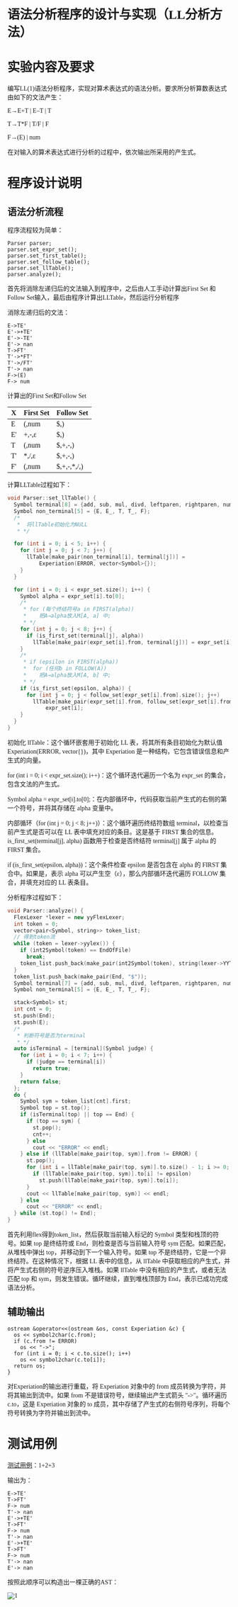 <font face="Consolas">

# 语法分析程序的设计与实现（LL分析方法）

# 实验内容及要求

编写LL(1)语法分析程序，实现对算术表达式的语法分析。要求所分析算数表达式由如下的文法产生：

E→E+T | E–T | T

T→T*F | T/F | F

F→(E) | num

在对输入的算术表达式进行分析的过程中，依次输出所采用的产生式。

# 程序设计说明

## 语法分析流程

程序流程较为简单：

```
Parser parser;
parser.set_expr_set();
parser.set_first_table();
parser.set_follow_table();
parser.set_llTable();
parser.analyze();
```

首先将消除左递归后的文法输入到程序中，之后由人工手动计算出First Set 和 Follow Set输入，最后由程序计算出LLTable，然后运行分析程序

消除左递归后的文法：

```
E->TE'
E'->+TE'
E'->-TE'
E'-> nan
T->FT'
T'->*FT'
T'->/FT'
T'-> nan
F->(E)
F-> num
```

计算出的First Set和Follow Set

|X|First Set|Follow Set|
|----|----|-----|
|E|(,num|$,)|
|E'|+,-,ε|$,)|
|T|(,num|$,+,-,)|
|T'|*,/,ε|$,+,-,)|
|F'|(,num|$,+,-,*,/,)|

计算LLTable过程如下：

```cpp
void Parser::set_llTable() {
  Symbol terminal[8] = {add, sub, mul, divd, leftparen, rightparen, number};
  Symbol non_terminal[5] = {E, E_, T, T_, F};
  /*
   *  将llTable初始化为NULL
   * */

  for (int i = 0; i < 5; i++) {
    for (int j = 0; j < 7; j++) {
      llTable[make_pair(non_terminal[i], terminal[j])] =
          Experiation(ERROR, vector<Symbol>{});
    }
  }

  for (int i = 0; i < expr_set.size(); i++) {
    Symbol alpha = expr_set[i].to[0];
    /*
     * for (每个终结符号a in FIRST(alpha))
     *    把A→alpha放入M[A, a] 中;
     * */
    for (int j = 0; j < 8; j++) {
      if (is_first_set(terminal[j], alpha))
        llTable[make_pair(expr_set[i].from, terminal[j])] = expr_set[i];
    }
    /*
     * if (epsilon in FIRST(alpha))
     *  for (任何b in FOLLOW(A))
     *    把A→alpha放入M[A, b] 中;
     * */
    if (is_first_set(epsilon, alpha)) {
      for (int j = 0; j < follow_set[expr_set[i].from].size(); j++)
        llTable[make_pair(expr_set[i].from, follow_set[expr_set[i].from][j])] =
            expr_set[i];
    }
  }
}
```

初始化 llTable：这个循环嵌套用于初始化 LL 表，将其所有条目初始化为默认值 Experiation(ERROR, vector<Symbol>{})，其中 Experiation 是一种结构，它包含错误信息和产生式的向量。

for (int i = 0; i < expr_set.size(); i++)：这个循环迭代遍历一个名为 expr_set 的集合，包含文法的产生式。

Symbol alpha = expr_set[i].to[0];：在内部循环中，代码获取当前产生式的右侧的第一个符号，并将其存储在 alpha 变量中。

内部循环（for (int j = 0; j < 8; j++)）：这个循环遍历终结符数组 terminal，以检查当前产生式是否可以在 LL 表中填充对应的条目。这是基于 FIRST 集合的信息。is_first_set(terminal[j], alpha) 函数用于检查是否终结符 terminal[j] 属于 alpha 的 FIRST 集合。

if (is_first_set(epsilon, alpha))：这个条件检查 epsilon 是否包含在 alpha 的 FIRST 集合中。如果是，表示 alpha 可以产生空（ε），那么内部循环迭代遍历 FOLLOW 集合，并填充对应的 LL 表条目。

分析程序过程如下：

```cpp
void Parser::analyze() {
  FlexLexer *lexer = new yyFlexLexer;
  int token = 0;
  vector<pair<Symbol, string>> token_list;
  // 得到token流
  while (token = lexer->yylex()) {
    if (int2Symbol(token) == EndOfFile)
      break;
    token_list.push_back(make_pair(int2Symbol(token), string(lexer->YYText())));
  }
  token_list.push_back(make_pair(End, "$"));
  Symbol terminal[7] = {add, sub, mul, divd, leftparen, rightparen, number};
  Symbol non_terminal[5] = {E, E_, T, T_, F};

  stack<Symbol> st;
  int cnt = 0;
  st.push(End);
  st.push(E);
  /*
   * 判断符号是否为terminal
   * */
  auto isTerminal = [terminal](Symbol judge) {
    for (int i = 0; i < 7; i++) {
      if (judge == terminal[i])
        return true;
    }
    return false;
  };
  do {
    Symbol sym = token_list[cnt].first;
    Symbol top = st.top();
    if (isTerminal(top) || top == End) {
      if (top == sym) {
        st.pop();
        cnt++;
      } else
        cout << "ERROR" << endl;
    } else if (llTable[make_pair(top, sym)].from != ERROR) {
      st.pop();
      for (int i = llTable[make_pair(top, sym)].to.size() - 1; i >= 0; i--) {
        if (llTable[make_pair(top, sym)].to[i] != epsilon)
          st.push(llTable[make_pair(top, sym)].to[i]);
      }
      cout << llTable[make_pair(top, sym)] << endl;
    } else
      cout << "ERROR" << endl;
  } while (st.top() != End);
}
```

首先利用flex得到token_list，然后获取当前输入标记的 Symbol 类型和栈顶的符号。如果 top 是终结符或 End，则检查是否与当前输入符号 sym 匹配。如果匹配，从堆栈中弹出 top，并移动到下一个输入符号。如果 top 不是终结符，它是一个非终结符。在这种情况下，根据 LL 表中的信息，从 llTable 中获取相应的产生式，并将产生式右侧的符号逆序压入堆栈。如果 llTable 中没有相应的产生式，或者无法匹配 top 和 sym，则发生错误。循环继续，直到堆栈顶部为 End，表示已成功完成语法分析。

## 辅助输出

```
ostream &operator<<(ostream &os, const Experiation &c) {
  os << symbol2char(c.from);
  if (c.from != ERROR)
    os << "->";
  for (int i = 0; i < c.to.size(); i++)
    os << symbol2char(c.to[i]);
  return os;
}
```

对Experiation的输出进行重载，将 Experiation 对象中的 from 成员转换为字符，并将其输出到流中。如果 from 不是错误符号，继续输出产生式箭头 "->"。循环遍历 c.to，这是 Experiation 对象的 to 成员，其中存储了产生式的右侧符号序列，将每个符号转换为字符并输出到流中。

# 测试用例

[测试用例](demo.txt)：1+2+3

输出为：

```
E->TE'
T->FT'
F-> num 
T'-> nan 
E'->+TE'
T->FT'
F-> num 
T'-> nan 
E'->+TE'
T->FT'
F-> num 
T'-> nan 
E'-> nan 
```
按照此顺序可以构造出一棵正确的AST：

![1](image/ast1.png)

</font>